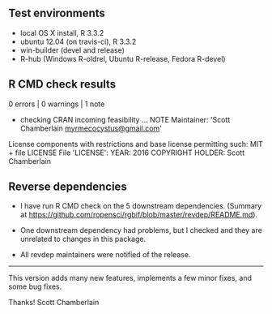 ## Test environments

* local OS X install, R 3.3.2
* ubuntu 12.04 (on travis-ci), R 3.3.2
* win-builder (devel and release)
* R-hub (Windows R-oldrel, Ubuntu R-release, Fedora R-devel)

## R CMD check results

0 errors | 0 warnings | 1 note

* checking CRAN incoming feasibility ... NOTE
Maintainer: 'Scott Chamberlain <myrmecocystus@gmail.com>'

License components with restrictions and base license permitting such:
  MIT + file LICENSE
File 'LICENSE':
  YEAR: 2016
  COPYRIGHT HOLDER: Scott Chamberlain

## Reverse dependencies

* I have run R CMD check on the 5 downstream dependencies.
  (Summary at https://github.com/ropensci/rgbif/blob/master/revdep/README.md). 
  
* One downstream dependency had problems, but I checked and they are 
unrelated to changes in this package.

* All revdep maintainers were notified of the release.

--------

This version adds many new features, implements a few minor fixes, 
and some bug fixes.

Thanks!
Scott Chamberlain
